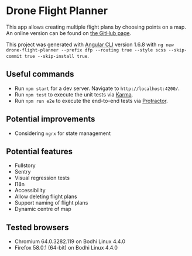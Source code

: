 # Drone Flight Planner
This app allows creating multiple flight plans by choosing points on a map.
An online version can be found on [the GitHub page](https://philippemorier.github.io/drone-flight-planner/).

This project was generated with [Angular CLI](https://github.com/angular/angular-cli) version 1.6.8 with `ng new drone-flight-planner --prefix dfp --routing true --style scss --skip-commit true --skip-install true`.

## Useful commands
- Run `npm start` for a dev server. Navigate to `http://localhost:4200/`.
- Run `npm test` to execute the unit tests via [Karma](https://karma-runner.github.io).
- Run `npm run e2e` to execute the end-to-end tests via [Protractor](http://www.protractortest.org/).

## Potential improvements
- Considering `ngrx` for state management

## Potential features
- Fullstory
- Sentry
- Visual regression tests
- I18n
- Accessibility
- Allow deleting flight plans
- Support naming of flight plans
- Dynamic centre of map

## Tested browsers
- Chromium 64.0.3282.119 on Bodhi Linux 4.4.0
- Firefox 58.0.1 (64-bit) on Bodhi Linux 4.4.0
